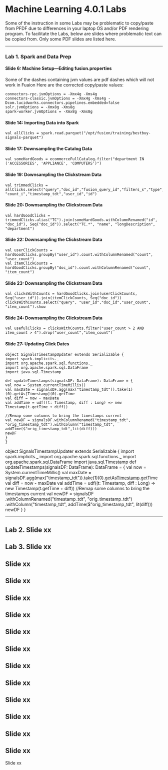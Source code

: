 # Machine Learning 4.0.1 Labs
Some of the instruction in some Labs may be problematic to copy/paste from PFDF due to differences in your laptop OS and/or PDF rendering program. 
To facilitate the Labs, below are slides where problematic text can be copied from. 
Only some PDF slides are listed here. 

---

### Lab 1. Spark and Data Prep  

#### Slide 6: Machine Setup—Editing fusion.properties
Some of the dashes containing jvm values are pdf dashes which will not work in Fuaion 
Here are the corrected copy/paste values: 

```
connectors-rpc.jvmOptions = -Xmx4g -Xms4g
connectors-classic.jvmOptions = -Xmx4g -Xms4g -Dcom.lucidworks.connectors.pipelines.embedded=false
solr.jvmOptions = -Xmx8g -Xms8g
spark-worker.jvmOptions = -Xmx8g -Xms8g
```


#### Slide 14: Importing Data into Spark
```
val allClicks = spark.read.parquet("/opt/fusion/training/bestbuy-signals-parquet")
```


#### Slide 17: Downsampling the Catalog Data
```
val someHardGoods = ecommerceFullCatalog.filter("department IN ('ACCESSORIES', 'APPLIANCE', 'COMPUTERS')")
```


#### Slide 19: Downsampling the Clickstream Data
```
val trimmedClicks = allClicks.select("query","doc_id","fusion_query_id","filters_s","type", "count_i","timestamp_tdt","user_id","id") 
```


#### Slide 20: Downsampling the Clickstream Data
```
val hardGoodClicks = trimmedClicks.alias("TC").join(someHardGoods.withColumnRenamed("id", "doc_id"), Seq("doc_id")).select("TC.*", "name", "longDescription", "department")
```


#### Slide 22: Downsampling the Clickstream Data
```
val userClickCounts = hardGoodClicks.groupBy("user_id").count.withColumnRenamed("count", "user_count")
val itemClickCounts = hardGoodClicks.groupBy("doc_id").count.withColumnRenamed("count", "item_count")
```

#### Slide 23: Downsampling the Clickstream Data
```
val clicksWithCounts = hardGoodClicks.join(userClickCounts, Seq("user_id")).join(itemClickCounts, Seq("doc_id")) 
clicksWithCounts.select("query", "user_id","doc_id","user_count", "item_count").show 
```


#### Slide 24: Downsampling the Clickstream Data
```
val usefulClicks = clicksWithCounts.filter("user_count > 2 AND item_count > 4").drop("user_count","item_count")
```


#### Slide 27: Updating Click Dates
```
object SignalsTimestampUpdater extends Serializable {
import spark.implicits._
import org.apache.spark.sql.functions._
import org.apache.spark.sql.DataFrame
import java.sql.Timestamp

def updateTimestamps(signalsDF: DataFrame): DataFrame = {
val now = System.currentTimeMillis()
val maxDate = signalsDF.agg(max("timestamp_tdt")).take(1)(0).getAs[Timestamp](0).getTime
val diff = now - maxDate
val addTime = udf((t: Timestamp, diff : Long) => new Timestamp(t.getTime + diff))
	
//Remap some columns to bring the timestamps current
val newDF = signalsDF.withColumnRenamed("timestamp_tdt", "orig_timestamp_tdt").withColumn("timestamp_tdt", addTime($"orig_timestamp_tdt",lit(diff)))
newDF
}
}

```




object SignalsTimestampUpdater extends Serializable {
import spark.implicits._
import org.apache.spark.sql.functions._
import org.apache.spark.sql.DataFrame
import java.sql.Timestamp
def updateTimestamps(signalsDF: DataFrame): DataFrame = {
val now = System.currentTimeMillis()
val maxDate =
signalsDF.agg(max("timestamp_tdt")).take(1)(0).getAs[Timestamp](
0).getTime
val diff = now - maxDate
val addTime = udf((t: Timestamp, diff : Long) => new
Timestamp(t.getTime + diff))
//Remap some columns to bring the timestamps current
val newDF = signalsDF
.withColumnRenamed("timestamp_tdt", "orig_timestamp_tdt")
.withColumn("timestamp_tdt", addTime($"orig_timestamp_tdt",
lit(diff)))
newDF
}
}







---

Lab 2. 
Slide xx
---

Lab 3. 
Slide xx
---

Slide xx
---

Slide xx
---

Slide xx
---

Slide xx
---

Slide xx
---

Slide xx
---

Slide xx
---

Slide xx
---

Slide xx
---

Slide xx
---

Slide xx
---

Slide xx
---

Slide xx
